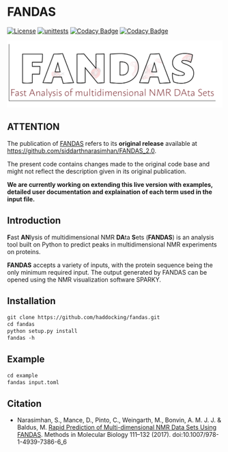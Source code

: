 # FANDAS

[![License](https://img.shields.io/badge/License-Apache_2.0-blue.svg)](https://opensource.org/licenses/Apache-2.0)
[![unittests](https://github.com/haddocking/fandas/actions/workflows/unittests.yml/badge.svg)](https://github.com/haddocking/fandas/actions/workflows/unittests.yml)
[![Codacy Badge](https://app.codacy.com/project/badge/Coverage/20d8aa34d5fa4922be588b5800d2e097)](https://app.codacy.com/gh/haddocking/fandas/dashboard?utm_source=gh&utm_medium=referral&utm_content=&utm_campaign=Badge_coverage)
[![Codacy Badge](https://app.codacy.com/project/badge/Grade/20d8aa34d5fa4922be588b5800d2e097)](https://www.codacy.com/gh/haddocking/fandas/dashboard?utm_source=github.com&amp;utm_medium=referral&amp;utm_content=haddocking/fandas&amp;utm_campaign=Badge_Grade)

<img src="imgs/logo.png" width="800">

## ATTENTION

The publication of [FANDAS](https://doi.org/10.1007/978-1-4939-7386-6_6) refers to its **original release** available at https://github.com/siddarthnarasimhan/FANDAS_2.0.

The present code contains changes made to the original code base and might not reflect the description given in its original publication.

**We are currently working on extending this live version with examples, detailed user documentation and explaination of each term used in the input file.**

## Introduction

**F**ast **AN**lysis of multidimensional NMR **DA**ta **S**ets (**FANDAS**) is an analysis tool built on Python to predict peaks in multidimensional NMR experiments on proteins.

**FANDAS** accepts a variety of inputs, with the protein sequence being the only minimum required input. The output generated by FANDAS can be opened using the NMR visualization software SPARKY.

## Installation

```text
git clone https://github.com/haddocking/fandas.git
cd fandas
python setup.py install
fandas -h
```

## Example

```text
cd example
fandas input.toml
```



## Citation

* Narasimhan, S., Mance, D., Pinto, C., Weingarth, M., Bonvin, A. M. J. J. & Baldus, M. [Rapid Prediction of Multi-dimensional NMR Data Sets Using FANDAS](https://doi.org/10.1007/978-1-4939-7386-6_6). Methods in Molecular Biology 111–132 (2017). doi:10.1007/978-1-4939-7386-6_6
